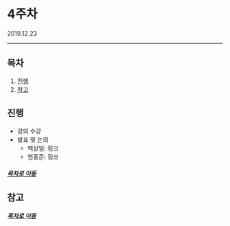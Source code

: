 4주차
=====
2019.12.23
- - -
## 목차
1. [진행](#진행)
2. [참고](#참고)

## 진행
* 강의 수강
* 발표 및 논의
	* 백상일: 링크
	* 엄홍준: 링크

##### [목차로 이동](#목차)

## 참고

##### [목차로 이동](#목차)
